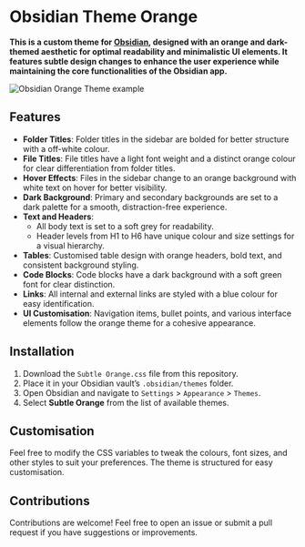 # Obsidian Theme Orange

**This is a custom theme for [Obsidian](https://obsidian.md), designed with an orange and dark-themed aesthetic for optimal readability and minimalistic UI elements. It features subtle design changes to enhance the user experience while maintaining the core functionalities of the Obsidian app.**

![Obsidian Orange Theme example](https://github.com/user-attachments/assets/2e51fbd5-3df4-4244-a1d5-89a06b4e430f)

## Features
- **Folder Titles**: Folder titles in the sidebar are bolded for better structure with a off-white colour.
- **File Titles**: File titles have a light font weight and a distinct orange colour for clear differentiation from folder titles.
- **Hover Effects**: Files in the sidebar change to an orange background with white text on hover for better visibility.
- **Dark Background**: Primary and secondary backgrounds are set to a dark palette for a smooth, distraction-free experience.
- **Text and Headers**: 
  - All body text is set to a soft grey for readability.
  - Header levels from H1 to H6 have unique colour and size settings for a visual hierarchy.
- **Tables**: Customised table design with orange headers, bold text, and consistent background styling.
- **Code Blocks**: Code blocks have a dark background with a soft green font for clear distinction.
- **Links**: All internal and external links are styled with a blue colour for easy identification.
- **UI Customisation**: Navigation items, bullet points, and various interface elements follow the orange theme for a cohesive appearance.

## Installation
1. Download the `Subtle Orange.css` file from this repository.
2. Place it in your Obsidian vault’s `.obsidian/themes` folder.
3. Open Obsidian and navigate to `Settings` > `Appearance` > `Themes`.
4. Select **Subtle Orange** from the list of available themes.

## Customisation
Feel free to modify the CSS variables to tweak the colours, font sizes, and other styles to suit your preferences. The theme is structured for easy customisation.

## Contributions
Contributions are welcome! Feel free to open an issue or submit a pull request if you have suggestions or improvements.
